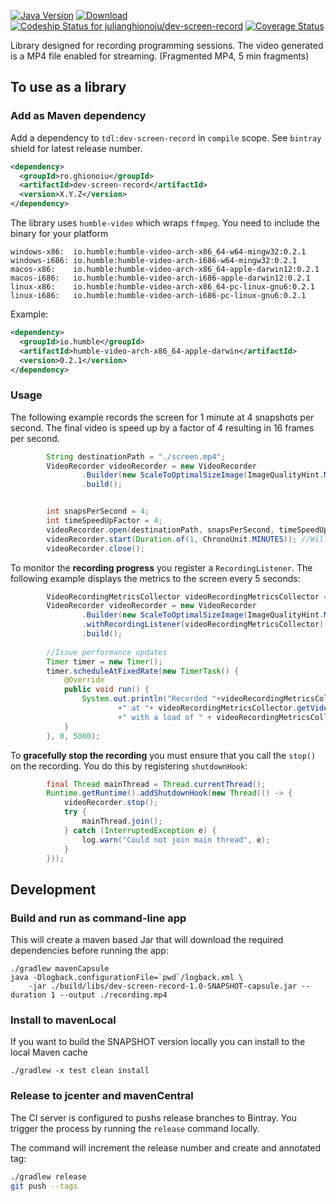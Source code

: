 [![Java Version](http://img.shields.io/badge/Java-1.8-blue.svg)](http://www.oracle.com/technetwork/java/javase/downloads/jdk8-downloads-2133151.html)
[![Download](https://api.bintray.com/packages/julianghionoiu/maven/dev-screen-record/images/download.svg)](https://bintray.com/julianghionoiu/maven/dev-screen-record/_latestVersion)
[![Codeship Status for julianghionoiu/dev-screen-record](https://img.shields.io/codeship/dcd3e060-eb2a-0134-19b1-12840b09bc35/master.svg)](https://codeship.com/projects/207991)
[![Coverage Status](https://img.shields.io/codecov/c/github/julianghionoiu/dev-screen-record.svg)](https://codecov.io/gh/julianghionoiu/dev-screen-record)

 
Library designed for recording programming sessions.
The video generated is a MP4 file enabled for streaming. (Fragmented MP4, 5 min fragments)

## To use as a library

### Add as Maven dependency

Add a dependency to `tdl:dev-screen-record` in `compile` scope. See `bintray` shield for latest release number.
```xml
<dependency>
  <groupId>ro.ghionoiu</groupId>
  <artifactId>dev-screen-record</artifactId>
  <version>X.Y.Z</version>
</dependency>
```

The library uses `humble-video` which wraps `ffmpeg`. You need to include the binary for your platform
```properties
windows-x86:  io.humble:humble-video-arch-x86_64-w64-mingw32:0.2.1
windows-i686: io.humble:humble-video-arch-i686-w64-mingw32:0.2.1
macos-x86:    io.humble:humble-video-arch-x86_64-apple-darwin12:0.2.1
macos-i686:   io.humble:humble-video-arch-i686-apple-darwin12:0.2.1
linux-x86:    io.humble:humble-video-arch-x86_64-pc-linux-gnu6:0.2.1
linux-i686:   io.humble:humble-video-arch-i686-pc-linux-gnu6:0.2.1
```

Example:
```xml
<dependency>
  <groupId>io.humble</groupId>
  <artifactId>humble-video-arch-x86_64-apple-darwin</artifactId>
  <version>0.2.1</version>
</dependency>
```

### Usage

The following example records the screen for 1 minute at 4 snapshots per second. 
The final video is speed up by a factor of 4 resulting in 16 frames per second.

```java
        String destinationPath = "./screen.mp4";
        VideoRecorder videoRecorder = new VideoRecorder
                .Builder(new ScaleToOptimalSizeImage(ImageQualityHint.MEDIUM, new InputFromScreen()))
                .build();


        int snapsPerSecond = 4;
        int timeSpeedUpFactor = 4;
        videoRecorder.open(destinationPath, snapsPerSecond, timeSpeedUpFactor);
        videoRecorder.start(Duration.of(1, ChronoUnit.MINUTES)); //Will block
        videoRecorder.close();
```

To monitor the **recording progress** you register a `RecordingListener`. 
The following example displays the metrics to the screen every 5 seconds:

```java
        VideoRecordingMetricsCollector videoRecordingMetricsCollector = new VideoRecordingMetricsCollector();
        VideoRecorder videoRecorder = new VideoRecorder
                .Builder(new ScaleToOptimalSizeImage(ImageQualityHint.MEDIUM, new InputFromScreen()))
                .withRecordingListener(videoRecordingMetricsCollector)
                .build();
        
        //Issue performance updates
        Timer timer = new Timer();
        timer.scheduleAtFixedRate(new TimerTask() {
            @Override
            public void run() {
                System.out.println("Recorded "+videoRecordingMetricsCollector.getTotalFrames() + " frames"
                        +" at "+ videoRecordingMetricsCollector.getVideoFrameRate().getDenominator() + " fps"
                        +" with a load of " + videoRecordingMetricsCollector.getRenderingTimeRatio());
            }
        }, 0, 5000);
```

To **gracefully stop the recording** you must ensure that you call the `stop()` on the recording.
You do this by registering `shutdownHook`:
```java
        final Thread mainThread = Thread.currentThread();
        Runtime.getRuntime().addShutdownHook(new Thread(() -> {
            videoRecorder.stop();
            try {
                mainThread.join();
            } catch (InterruptedException e) {
                log.warn("Could not join main thread", e);
            }
        }));
```


## Development

### Build and run as command-line app

This will create a maven based Jar that will download the required dependencies before running the app:
```
./gradlew mavenCapsule
java -Dlogback.configurationFile=`pwd`/logback.xml \
    -jar ./build/libs/dev-screen-record-1.0-SNAPSHOT-capsule.jar --duration 1 --output ./recording.mp4
```

### Install to mavenLocal

If you want to build the SNAPSHOT version locally you can install to the local Maven cache
```
./gradlew -x test clean install
```

### Release to jcenter and mavenCentral

The CI server is configured to pushs release branches to Bintray.
You trigger the process by running the `release` command locally. 

The command will increment the release number and create and annotated tag:
```bash
./gradlew release
git push --tags
```